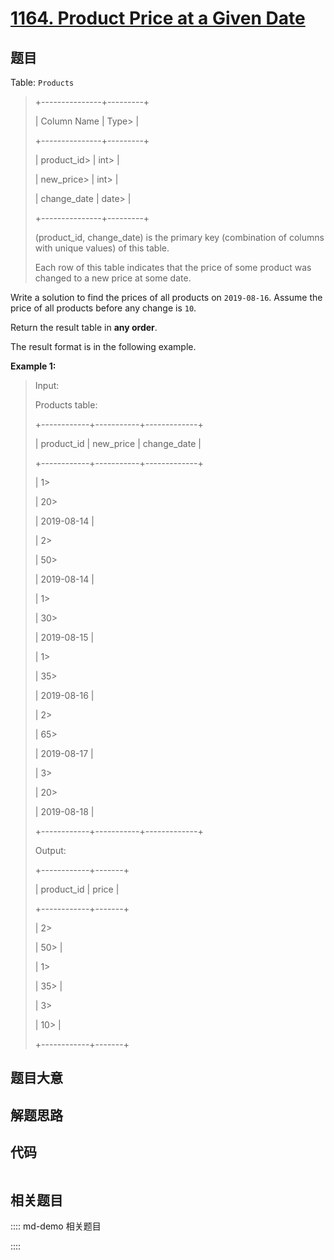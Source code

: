 # [1164. Product Price at a Given Date](https://leetcode.com/problems/product-price-at-a-given-date)

## 题目

Table: `Products`

> 
> 
> 
> 
> 
> +---------------+---------+
> 
> | Column Name   | Type> 
> |
> 
> +---------------+---------+
> 
> | product_id> 
> | int> 
>  |
> 
> | new_price> 
>  | int> 
>  |
> 
> | change_date   | date> 
> |
> 
> +---------------+---------+
> 
> (product_id, change_date) is the primary key (combination of columns with unique values) of this table.
> 
> Each row of this table indicates that the price of some product was changed to a new price at some date.



Write a solution to find the prices of all products on `2019-08-16`. Assume
the price of all products before any change is `10`.

Return the result table in **any order**.

The result format is in the following example.



**Example 1:**

> Input: 
> 
> Products table:
> 
> +------------+-----------+-------------+
> 
> | product_id | new_price | change_date |
> 
> +------------+-----------+-------------+
> 
> | 1> 
> > 
>   | 20> 
> > 
> | 2019-08-14  |
> 
> | 2> 
> > 
>   | 50> 
> > 
> | 2019-08-14  |
> 
> | 1> 
> > 
>   | 30> 
> > 
> | 2019-08-15  |
> 
> | 1> 
> > 
>   | 35> 
> > 
> | 2019-08-16  |
> 
> | 2> 
> > 
>   | 65> 
> > 
> | 2019-08-17  |
> 
> | 3> 
> > 
>   | 20> 
> > 
> | 2019-08-18  |
> 
> +------------+-----------+-------------+
> 
> Output: 
> 
> +------------+-------+
> 
> | product_id | price |
> 
> +------------+-------+
> 
> | 2> 
> > 
>   | 50> 
> |
> 
> | 1> 
> > 
>   | 35> 
> |
> 
> | 3> 
> > 
>   | 10> 
> |
> 
> +------------+-------+
> 
> 


## 题目大意

## 解题思路

## 代码

```javascript

```

## 相关题目

:::: md-demo 相关题目

::::
